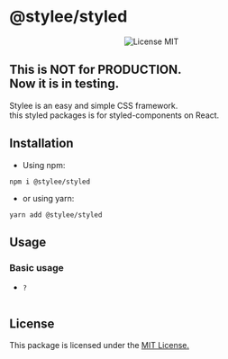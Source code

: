 # @stylee/styled

<p align="center">
  <img src="https://img.shields.io/github/license/tetritz/stylee?style=for-the-badge" alt="License MIT">
</p>

This is NOT for PRODUCTION.\
Now it is in testing.
---

Stylee is an easy and simple CSS framework.\
this styled packages is for styled-components on React.

## Installation
- Using npm:
```shell script
npm i @stylee/styled
```

- or using yarn:
```shell script
yarn add @stylee/styled
```

## Usage

### Basic usage
- `?`
```javascript

```

## License

This package is licensed under the [MIT License.](https://github.com/tetritz/stylee/blob/main/LICENSE)
